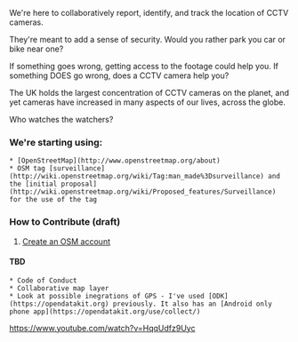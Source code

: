 We're here to collaboratively report, identify, and track the location of CCTV cameras.

They're meant to add a sense of security. Would you rather park you car or bike near one?

If something goes wrong, getting access to the footage could help you. If something DOES go wrong, does a CCTV camera help you?

The UK holds the largest concentration of CCTV cameras on the planet, and yet cameras have increased in many aspects of our lives, across the globe.

Who watches the watchers?

### We're starting using: 
    * [OpenStreetMap](http://www.openstreetmap.org/about)
    * OSM tag [surveillance](http://wiki.openstreetmap.org/wiki/Tag:man_made%3Dsurveillance) and the [initial proposal](http://wiki.openstreetmap.org/wiki/Proposed_features/Surveillance) for the use of the tag
    
### How to Contribute (draft)

1. [Create an OSM account](https://www.openstreetmap.org/user/new)

#### TBD
    * Code of Conduct
    * Collaborative map layer
    * Look at possible inegrations of GPS - I've used [ODK](https://opendatakit.org) previously. It also has an [Android only phone app](https://opendatakit.org/use/collect/)
    
https://www.youtube.com/watch?v=HqqUdfz9Uyc
